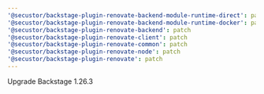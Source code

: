```yaml
---
'@secustor/backstage-plugin-renovate-backend-module-runtime-direct': patch
'@secustor/backstage-plugin-renovate-backend-module-runtime-docker': patch
'@secustor/backstage-plugin-renovate-backend': patch
'@secustor/backstage-plugin-renovate-client': patch
'@secustor/backstage-plugin-renovate-common': patch
'@secustor/backstage-plugin-renovate-node': patch
'@secustor/backstage-plugin-renovate': patch
---
```


Upgrade Backstage 1.26.3
